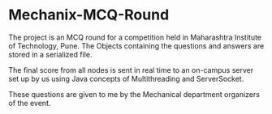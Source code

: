 # Mechanix-MCQ-Round
The project is an MCQ round for a competition held in Maharashtra Institute of Technology, Pune. The Objects containing the questions and answers are stored in a serialized file. 

The final score from all nodes is sent in real time to an on-campus server set up by us using Java concepts of Multithreading and ServerSocket.

These questions are given to me by the Mechanical department organizers of the event.
